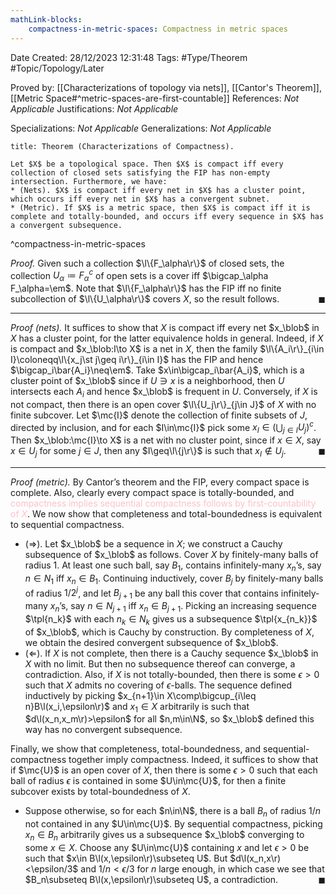 ```yaml
---
mathLink-blocks:
    compactness-in-metric-spaces: Compactness in metric spaces
---
```


<div class="topSpace"></div>

Date Created: 28/12/2023 12:31:48
Tags: #Type/Theorem #Topic/Topology/Later

Proved by: [[Characterizations of topology via nets]], [[Cantor's Theorem]], [[Metric Space#^metric-spaces-are-first-countable]]
References: <i>Not Applicable</i>
Justifications: <i>Not Applicable</i>

Specializations: <i>Not Applicable</i>
Generalizations: <i>Not Applicable</i>

``` ad-Theorem
title: Theorem (Characterizations of Compactness).

Let $X$ be a topological space. Then $X$ is compact iff every collection of closed sets satisfying the FIP has non-empty intersection. Furthermore, we have:
* (Nets). $X$ is compact iff every net in $X$ has a cluster point, which occurs iff every net in $X$ has a convergent subnet.
* (Metric). If $X$ is a metric space, then $X$ is compact iff it is complete and totally-bounded, and occurs iff every sequence in $X$ has a convergent subsequence.

```
^compactness-in-metric-spaces

<i>Proof.</i> Given such a collection $\l\{F_\alpha\r\}$ of closed sets, the collection $U_\alpha\coloneqq F_\alpha^c$ of open sets is a cover iff $\bigcap_\alpha F_\alpha=\em$. Note that $\l\{F_\alpha\r\}$ has the FIP iff no finite subcollection of $\l\{U_\alpha\r\}$ covers $X$, so the result follows.<span style="float:right;">$\blacksquare$</span>

---

<i>Proof (nets).</i> It suffices to show that $X$ is compact iff every net $x_\blob$ in $X$ has a cluster point, for the latter equivalence holds in general. Indeed, if $X$ is compact and $x_\blob:I\to X$ is a net in $X$, then the family $\l\{A_i\r\}_{i\in I}\coloneqq\l\{x_j\st j\geq i\r\}_{i\in I}$ has the FIP and hence $\bigcap_i\bar{A_i}\neq\em$. Take $x\in\bigcap_i\bar{A_i}$, which is a cluster point of $x_\blob$ since if $U\ni x$ is a neighborhood, then $U$ intersects each $A_i$ and hence $x_\blob$ is frequent in $U$. Conversely, if $X$ is not compact, then there is an open cover $\l\{U_j\r\}_{j\in J}$ of $X$ with no finite subcover. Let $\mc{I}$ denote the collection of finite subsets of $J$, directed by inclusion, and for each $I\in\mc{I}$ pick some $x_I\in(\bigcup_{j\in I}U_j)^c$. Then $x_\blob:\mc{I}\to X$ is a net with no cluster point, since if $x\in X$, say $x\in U_j$ for some $j\in J$, then any $I\geq\l\{j\r\}$ is such that $x_I\not\in U_j$.<span style="float:right;">$\blacksquare$</span>

---

<i>Proof (metric).</i> By Cantor’s theorem and the FIP, every compact space is complete. Also, clearly every compact space is totally-bounded, and <span style="color:pink">compactness implies sequential compactness follows by first-countability of $X$</span>. We now show that completeness and total-boundedness is equivalent to sequential compactness.
* ($\Rightarrow$). Let $x_\blob$ be a sequence in $X$; we construct a Cauchy subsequence of $x_\blob$ as follows. Cover $X$ by finitely-many balls of radius $1$. At least one such ball, say $B_1$, contains infinitely-many $x_n$’s, say $n\in N_1$ iff $x_n\in B_1$. Continuing inductively, cover $B_j$ by finitely-many balls of radius $1/2^j$, and let $B_{j+1}$ be any ball this cover that contains infinitely-many $x_n$’s, say $n\in N_{j+1}$ iff $x_n\in B_{j+1}$. Picking an increasing sequence $\tpl{n_k}$ with each $n_k\in N_k$ gives us a subsequence $\tpl{x_{n_k}}$ of $x_\blob$, which is Cauchy by construction. By completeness of $X$, we obtain the desired convergent subsequence of $x_\blob$.
* ($\Leftarrow$). If $X$ is not complete, then there is a Cauchy sequence $x_\blob$ in $X$ with no limit. But then no subsequence thereof can converge, a contradiction. Also, if $X$ is not totally-bounded, then there is some $\epsilon>0$ such that $X$ admits no covering of $\epsilon$-balls. The sequence defined inductively by picking $x_{n+1}\in X\comp\bigcup_{i\leq n}B\l(x_i,\epsilon\r)$ and $x_1\in X$ arbitrarily is such that $d\l(x_n,x_m\r)>\epsilon$ for all $n,m\in\N$, so $x_\blob$ defined this way has no convergent subsequence.

Finally, we show that completeness, total-boundedness, and sequential-compactness together imply compactness. Indeed, it suffices to show that if $\mc{U}$ is an open cover of $X$, then there is some $\epsilon>0$ such that each ball of radius $\epsilon$ is contained in some $U\in\mc{U}$, for then a finite subcover exists by total-boundedness of $X$.
* Suppose otherwise, so for each $n\in\N$, there is a ball $B_n$ of radius $1/n$ not contained in any $U\in\mc{U}$. By sequential compactness, picking $x_n\in B_n$ arbitrarily gives us a subsequence $x_\blob$ converging to some $x\in X$. Choose any $U\in\mc{U}$ containing $x$ and let $\epsilon>0$ be such that $x\in B\l(x,\epsilon\r)\subseteq U$. But $d\l(x_n,x\r)<\epsilon/3$ and $1/n<\epsilon/3$ for $n$ large enough, in which case we see that $B_n\subseteq B\l(x,\epsilon\r)\subseteq U$, a contradiction.<span style="float:right;">$\blacksquare$</span>
